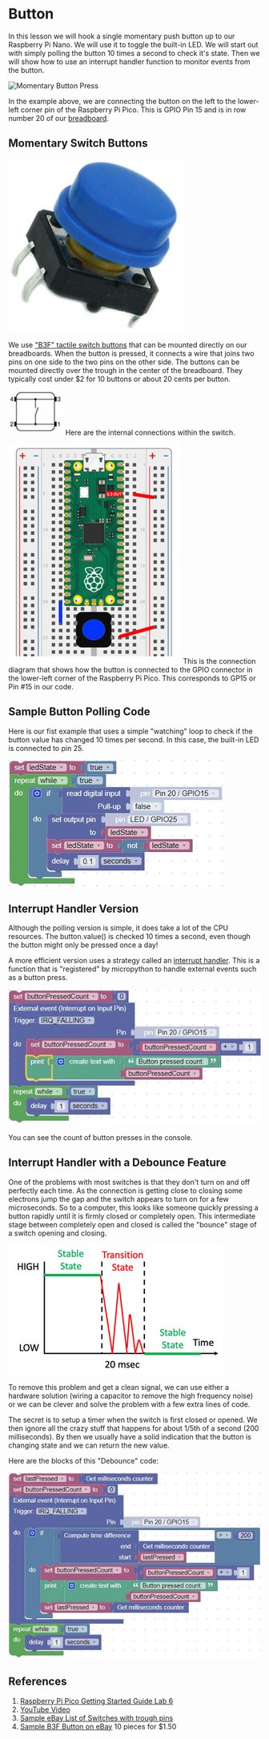 # Button

In this lesson we will hook a single momentary push button up to our Raspberry Pi Nano.  We will use it to toggle the built-in LED.  We will start out with simply polling the button 10 times a second to check it's state.  Then we will show how to use an interrupt handler function to monitor events from the button.

![Momentary Button Press](../../img/pico/button-press.gif)

In the example above, we are connecting the button on the left to the lower-left corner pin of the Raspberry Pi Pico.  This is GPIO Pin 15 and is in row number 20 of our [breadboard](#02_breadboard).

## Momentary Switch Buttons

![Momentary Switch](../../img/pico/momentary-switch-button.png)

We use ["B3F" tactile switch buttons](getting-started/03-suggested-parts/#momentary-press-buttons) that can be mounted directly on our breadboards.  When the button is pressed, it connects a wire that joins two pins on one side to the two pins on the other side.  The buttons can be mounted directly over the trough in the center of the breadboard.  They typically cost under $2 for 10 buttons or about 20 cents per button.

![Momentary Switch Internal Connection Diagram](../../img/pico/button-connection-digram.png)
Here are the internal connections within the switch.

![Momentary Switch External Connection Diagram](../../img/pico/button-connections.png)
This is the connection diagram that shows how the button is connected to the GPIO connector in the lower-left corner of the Raspberry Pi Pico.  This corresponds to GP15 or Pin #15 in our code.

## Sample Button Polling Code
Here is our fist example that uses a simple "watching" loop to check if the button value has changed 10 times per second.  In this case, the built-in LED is connected to pin 25.

![Polling Blocks](../../img/pico/pollingBlocks.jpg)

## Interrupt Handler Version

Although the polling version is simple, it does take a lot of the CPU resources.  The button.value() is checked 10 times a second, even though the button might only be pressed once a day!

A more efficient version uses a strategy called an [interrupt handler](../advanced-labs/02-interrupt-handlers).  This is a function that is "registered" by micropython to handle external events such as a button press.

![Polling Blocks](../../img/pico/interruptBlocks.jpg)

You can see the count of button presses in the console.

## Interrupt Handler with a Debounce Feature

One of the problems with most switches is that they don't turn on and off perfectly each time.  As the connection is getting close to closing some electrons jump the gap and the switch appears to turn on for a few microseconds.  So to a computer, this looks like someone quickly pressing a button rapidly until it is firmly closed or completely open.  This intermediate stage between completely open and closed is called the "bounce" stage of a switch opening and closing.

![Debounce Transition](../../img/pico/debounce-transition.png)

To remove this problem and get a clean signal, we can use either a hardware solution (wiring a capacitor to remove the high frequency noise) or we can be clever and solve the problem with a few extra lines of code.

The secret is to setup a timer when the switch is first closed or opened.  We then ignore all the crazy stuff that happens for about 1/5th of a second (200 milliseconds).  By then we usually have a solid indication that the button is changing state and we can return the new value.

Here are the blocks of this "Debounce" code:

![Debounce blocks](../../img/pico/debounceBlocks.jpg)

## References

1. [Raspberry Pi Pico Getting Started Guide Lab 6](https://projects.raspberrypi.org/en/projects/getting-started-with-the-pico/6)
1. [YouTube Video](https://www.youtube.com/watch?v=nPMU10mfFbs)
2. [Sample eBay List of Switches with trough pins](https://www.ebay.com/itm/381924159238)
3. [Sample B3F Button on eBay](https://www.ebay.com/itm/402898405046) 10 pieces for $1.50